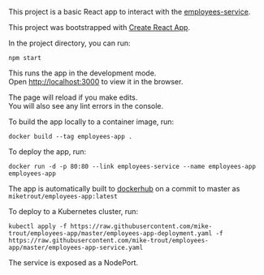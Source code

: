 This project is a basic React app to interact with the [employees-service](https://github.com/mike-trout/employees-service).

This project was bootstrapped with [Create React App](https://github.com/facebook/create-react-app).

In the project directory, you can run:

`npm start`

This runs the app in the development mode.<br>
Open [http://localhost:3000](http://localhost:3000) to view it in the browser.

The page will reload if you make edits.<br>
You will also see any lint errors in the console.

To build the app locally to a container image, run:

`docker build --tag employees-app .`

To deploy the app, run:

`docker run -d -p 80:80 --link employees-service --name employees-app employees-app`

The app is automatically built to [dockerhub](https://hub.docker.com/r/miketrout/employees-app) on a commit to master as `miketrout/employees-app:latest`

To deploy to a Kubernetes cluster, run:

`kubectl apply -f https://raw.githubusercontent.com/mike-trout/employees-app/master/employees-app-deployment.yaml -f https://raw.githubusercontent.com/mike-trout/employees-app/master/employees-app-service.yaml`

The service is exposed as a NodePort.
